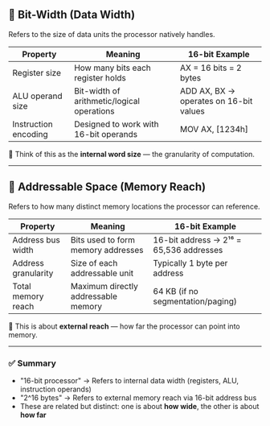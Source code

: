 ## 🔹 Bit-Width (Data Width)

Refers to the size of data units the processor natively handles.

| Property            | Meaning                                  | 16-bit Example                        |
|---------------------|-------------------------------------------|----------------------------------------|
| Register size       | How many bits each register holds         | AX = 16 bits = 2 bytes                 |
| ALU operand size    | Bit-width of arithmetic/logical operations| ADD AX, BX → operates on 16-bit values |
| Instruction encoding| Designed to work with 16-bit operands     | MOV AX, [1234h]                        |

🧩 Think of this as the **internal word size** — the granularity of computation.

---

## 🔹 Addressable Space (Memory Reach)

Refers to how many distinct memory locations the processor can reference.

| Property            | Meaning                                  | 16-bit Example                        |
|---------------------|-------------------------------------------|----------------------------------------|
| Address bus width   | Bits used to form memory addresses        | 16-bit address → 2¹⁶ = 65,536 addresses|
| Address granularity | Size of each addressable unit             | Typically 1 byte per address           |
| Total memory reach  | Maximum directly addressable memory       | 64 KB (if no segmentation/paging)      |

🧩 This is about **external reach** — how far the processor can point into memory.

---

### ✅ Summary

- "16-bit processor" → Refers to internal data width (registers, ALU, instruction operands)
- "2^16 bytes" → Refers to external memory reach via 16-bit address bus
- These are related but distinct: one is about **how wide**, the other is about **how far**
